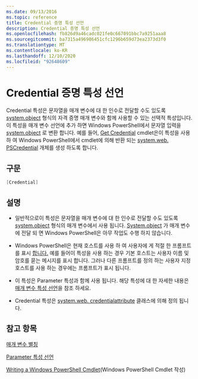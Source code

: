 ```yaml
---
ms.date: 09/13/2016
ms.topic: reference
title: Credential 증명 특성 선언
description: Credential 증명 특성 선언
ms.openlocfilehash: fb826d9a46cadc021fe0c667091bbc7a9251aaa8
ms.sourcegitcommit: ba7315a496986451cfc1296b659d73ea2373d3f0
ms.translationtype: MT
ms.contentlocale: ko-KR
ms.lasthandoff: 12/10/2020
ms.locfileid: "92648609"
---
```

# <a name="credential-attribute-declaration"></a>Credential 증명 특성 선언

Credential 특성은 문자열을 매개 변수에 대 한 인수로 전달할 수도 있도록 [system.object](/dotnet/api/System.Management.Automation.PSCredential) 형식의 자격 증명 매개 변수와 함께 사용할 수 있는 선택적 특성입니다. 이 특성을 매개 변수 선언에 추가 하면 Windows PowerShell에서 문자열 입력을 [system.object](/dotnet/api/System.Management.Automation.PSCredential) 로 변환 합니다. 예를 들어, [Get Credential](/powershell/module/Microsoft.PowerShell.Security/Get-Credential) cmdlet은이 특성을 사용 하 여 Windows PowerShell에서 cmdlet에 의해 반환 되는 [system.web. PSCredential](/dotnet/api/System.Management.Automation.PSCredential) 개체를 생성 하도록 합니다.

## <a name="syntax"></a>구문

```csharp
[Credential]
```

## <a name="remarks"></a>설명

- 일반적으로이 특성은 문자열을 매개 변수에 대 한 인수로 전달할 수도 있도록 [system.object](/dotnet/api/System.Management.Automation.PSCredential) 형식의 매개 변수에서 사용 됩니다. [System.object](/dotnet/api/System.Management.Automation.PSCredential) 가 매개 변수에 전달 되 면 Windows PowerShell은 아무 작업도 수행 하지 않습니다.

- Windows PowerShell은 현재 호스트를 사용 하 여 사용자에 게 적절 한 프롬프트를 표시 [합니다.](/dotnet/api/System.Management.Automation.PSCredential) 예를 들어이 특성을 사용 하는 경우 기본 호스트는 사용자 이름 및 암호를 묻는 메시지를 표시 합니다. 그러나 다른 프롬프트를 정의 하는 사용자 지정 호스트를 사용 하는 경우에는 프롬프트가 표시 됩니다.

- 이 특성은 Parameter 특성과 함께 사용 됩니다. 해당 특성에 대 한 자세한 내용은 [매개 변수 특성 선언](./parameter-attribute-declaration.md)을 참조 하세요.

- Credential 특성은 [system.web. credentialattribute](/dotnet/api/System.Management.Automation.CredentialAttribute) 클래스에 의해 정의 됩니다.

## <a name="see-also"></a>참고 항목

[매개 변수 별칭](./parameter-aliases.md)

[Parameter 특성 선언](./parameter-attribute-declaration.md)

[Writing a Windows PowerShell Cmdlet](./writing-a-windows-powershell-cmdlet.md)(Windows PowerShell Cmdlet 작성)

